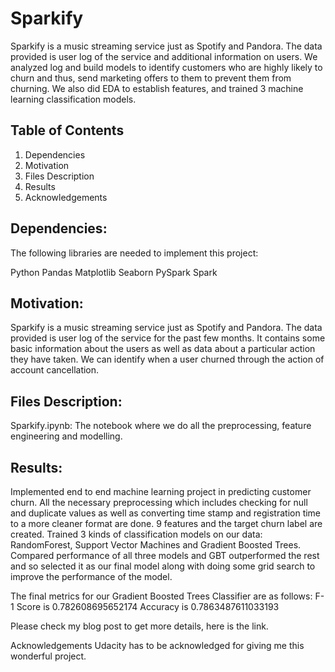 # Sparkify
Sparkify is a music streaming service just as Spotify and Pandora.  The data provided is user log of the service and additional information on users. We analyzed log and build models to identify customers who are highly likely to churn and thus, send marketing offers to them to prevent them from churning.   We also did EDA to establish features, and trained 3 machine learning classification models.

## Table of Contents
1. Dependencies
2. Motivation
3. Files Description
4. Results
5. Acknowledgements

## Dependencies:
The following libraries are needed to implement this project:

Python
Pandas
Matplotlib
Seaborn
PySpark
Spark


## Motivation:
Sparkify is a music streaming service just as Spotify and Pandora.  The data provided is user log of the service for the past few months. It contains some basic information about the users as well as data about a particular action they have taken. We can identify when a user churned through the action of account cancellation.

## Files Description:

Sparkify.ipynb: The notebook where we do all the preprocessing, feature engineering and modelling.

## Results:

Implemented end to end machine learning project in predicting customer churn. All the necessary preprocessing which includes checking for null and duplicate values as well as converting time stamp and registration time to a more cleaner format are done. 9 features and the target churn label are created. Trained 3 kinds of classification models on our data: RandomForest, Support Vector Machines and Gradient Boosted Trees. Compared performance of all three models and GBT outperformed the rest and so selected it as our final model along with doing some grid search to improve the performance of the model.

The final metrics for our Gradient Boosted Trees Classifier are as follows:
F-1 Score is 0.782608695652174
Accuracy is 0.7863487611033193

Please check my blog post to get more details, here is the link.

Acknowledgements
Udacity has to be acknowledged for giving me this wonderful project.
